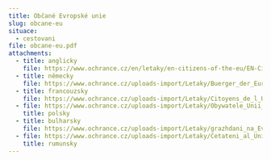 ```yaml
---
title: Občané Evropské unie
slug: obcane-eu
situace:
  - cestovani
file: obcane-eu.pdf
attachments:
  - title: anglicky
    file: https://www.ochrance.cz/en/letaky/en-citizens-of-the-eu/EN-Citizens-of-the-EU.pdf
  - title: německy
    file: https://www.ochrance.cz/uploads-import/Letaky/Buerger_der_Europaeischen_Union.pdf
  - title: francouzsky
    file: https://www.ochrance.cz/uploads-import/Letaky/Citoyens_de_l_Union_europeenne.pdf
  - file: https://www.ochrance.cz/uploads-import/Letaky/Obywatele_Unii_Europejskiej.pdf
    title: polsky
  - title: bulharsky
    file: https://www.ochrance.cz/uploads-import/Letaky/grazhdani_na_Evropeiskija_sjuz.pdf
  - file: https://www.ochrance.cz/uploads-import/Letaky/Cetateni_al_Uniunii_Europene.pdf
    title: rumunsky
---
```

